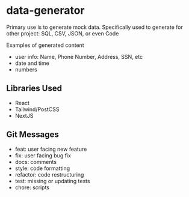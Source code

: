# data-generator
Primary use is to generate mock data.
Specifically used to generate for other project: SQL, CSV, JSON, or even Code

Examples of generated content
- user info: Name, Phone Number, Address, SSN, etc
- date and time
- numbers

## Libraries Used
- React
- Tailwind/PostCSS
- NextJS

## Git Messages
- feat: user facing new feature
- fix: user facing bug fix
- docs: comments
- style: code formatting
- refactor: code restructuring
- test: missing or updating tests
- chore: scripts